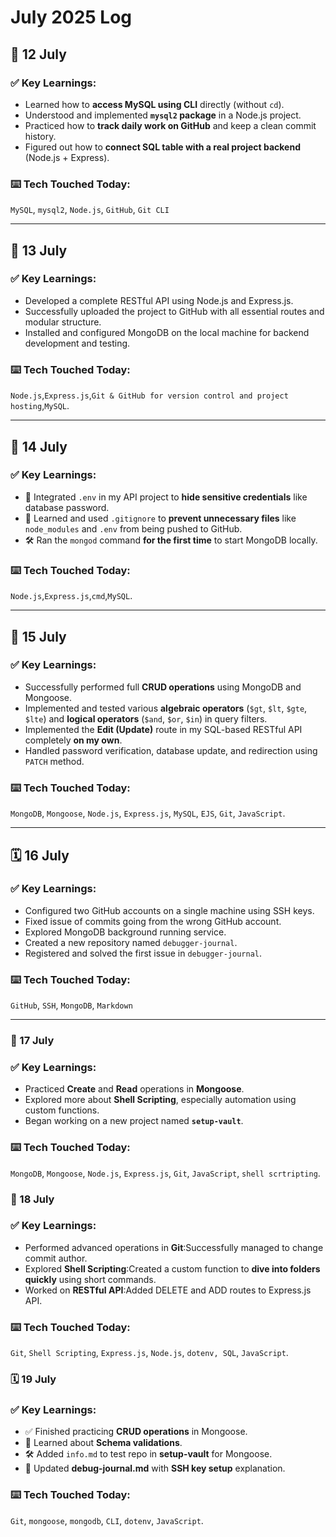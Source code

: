 # July 2025 Log

## 📅 12 July

### ✅ Key Learnings:
- Learned how to **access MySQL using CLI** directly (without `cd`).
- Understood and implemented **`mysql2` package** in a Node.js project.
- Practiced how to **track daily work on GitHub** and keep a clean commit history.
- Figured out how to **connect SQL table with a real project backend** (Node.js + Express).

### ⌨️ Tech Touched Today:
`MySQL`, `mysql2`, `Node.js`, `GitHub`, `Git CLI`

---

## 📅 13 July

### ✅ Key Learnings:
- Developed a complete RESTful API using Node.js and Express.js.
- Successfully uploaded the project to GitHub with all essential routes and modular structure.
- Installed and configured MongoDB on the local machine for backend development and testing.

### ⌨️ Tech Touched Today:
`Node.js`,`Express.js`,`Git & GitHub for version control and project hosting`,`MySQL`.

---

## 📅 14 July

### ✅ Key Learnings:
- 🔐 Integrated `.env` in my API project to **hide sensitive credentials** like database password.
- 📂 Learned and used `.gitignore` to **prevent unnecessary files** like `node_modules` and `.env` from being pushed to GitHub.
- 🛠️ Ran the `mongod` command **for the first time** to start MongoDB locally.

### ⌨️ Tech Touched Today:
`Node.js`,`Express.js`,`cmd`,`MySQL`.

---

## 📅 15 July

### ✅ Key Learnings:
- Successfully performed full **CRUD operations** using MongoDB and Mongoose.
- Implemented and tested various **algebraic operators** (`$gt`, `$lt`, `$gte`, `$lte`) and **logical operators** (`$and`, `$or`, `$in`) in query filters.
- Implemented the **Edit (Update)** route in my SQL-based RESTful API completely **on my own**.
- Handled password verification, database update, and redirection using `PATCH` method.

### ⌨️ Tech Touched Today:
`MongoDB`, `Mongoose`, `Node.js`, `Express.js`, `MySQL`, `EJS`, `Git`, `JavaScript`.

---

## 🗓️ 16 July 

### ✅ Key Learnings:
- Configured two GitHub accounts on a single machine using SSH keys.  
- Fixed issue of commits going from the wrong GitHub account.  
- Explored MongoDB background running service.  
- Created a new repository named `debugger-journal`.  
- Registered and solved the first issue in `debugger-journal`.

### ⌨️ Tech Touched Today:
`GitHub`, `SSH`, `MongoDB`, `Markdown`

---

### 📅 17 July

### ✅ Key Learnings:
- Practiced **Create** and **Read** operations in **Mongoose**.
- Explored more about **Shell Scripting**, especially automation using custom functions.
- Began working on a new project named **`setup-vault`**.

### ⌨️ Tech Touched Today:
`MongoDB`, `Mongoose`, `Node.js`, `Express.js`, `Git`, `JavaScript`, `shell scrtripting`.

### 📅 18 July

### ✅ Key Learnings:

- Performed advanced operations in **Git**:Successfully managed to change commit author. 
- Explored **Shell Scripting**:Created a custom function to **dive into folders quickly** using short commands.
- Worked on **RESTful API**:Added DELETE and ADD routes to Express.js API.
    
### ⌨️ Tech Touched Today:
`Git`, `Shell Scripting`, `Express.js`, `Node.js`, `dotenv, SQL`, `JavaScript`.

### 🗓️ 19 July 

### ✅ Key Learnings:

- ✅ Finished practicing **CRUD operations** in Mongoose.
- 📘 Learned about **Schema validations**.
- 🛠️ Added `info.md` to test repo in **setup-vault** for Mongoose.
- 🐞 Updated **debug-journal.md** with **SSH key setup** explanation.

### ⌨️ Tech Touched Today:
`Git`, `mongoose`, `mongodb`, `CLI`, `dotenv`, `JavaScript`.
